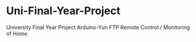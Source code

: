 # Uni-Final-Year-Project
University Final Year Project
Arduino-Yun FTP Remote Control / Monitoring of Home
